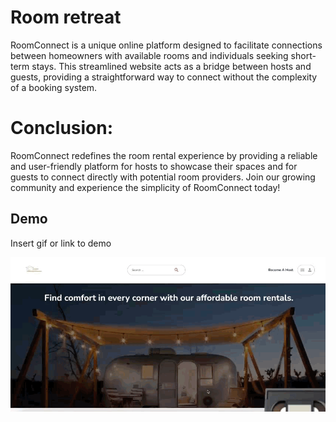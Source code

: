 
# Room retreat

RoomConnect is a unique online platform designed to facilitate connections between homeowners with available rooms and individuals seeking short-term stays. This streamlined website acts as a bridge between hosts and guests, providing a straightforward way to connect without the complexity of a booking system.

 # Conclusion:
RoomConnect redefines the room rental experience by providing a reliable and user-friendly platform for hosts to showcase their spaces and for guests to connect directly with potential room providers. Join our growing community and experience the simplicity of RoomConnect today!
## Demo

Insert gif or link to demo

![til](roomretreatvid.gif)
